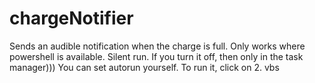 # chargeNotifier
Sends an audible notification when the charge is full. 
Only works where powershell is available.
Silent run.
If you turn it off, then only in the task manager))) You can set autorun yourself. 
To run it, click on 2. vbs
